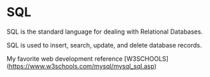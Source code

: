 # SQL


SQL is the standard language for dealing with Relational Databases.

SQL is used to insert, search, update, and delete database records.

My favorite web development reference [W3SCHOOLS] (https://www.w3schools.com/mysql/mysql_sql.asp)